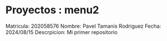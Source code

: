 # Proyectos : menu2
Matricula:   202058576
Nombre:      Pavel Tamanis Rodriguez
Fecha:       2024/08/15
Descrpicion: Mi primer repositorio 

